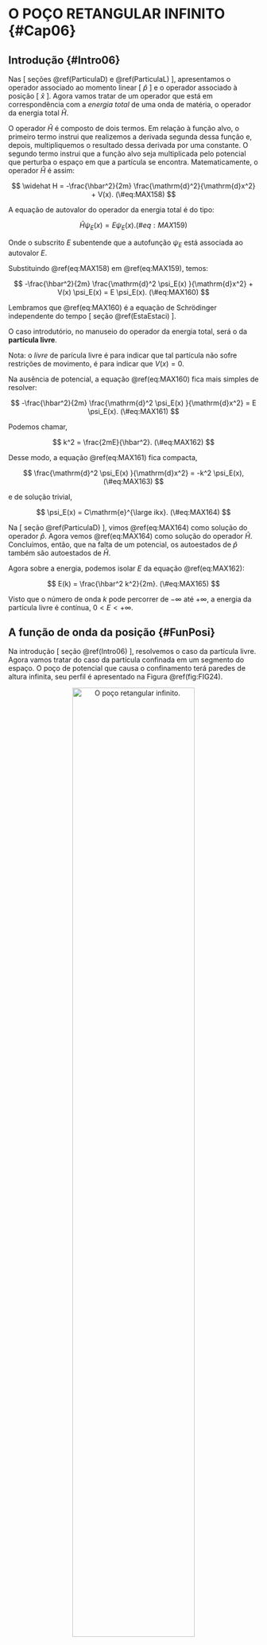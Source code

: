 # O POÇO RETANGULAR INFINITO {#Cap06}




## Introdução  {#Intro06}

Nas [ seções \@ref(ParticulaD) e \@ref(ParticulaL) ],
apresentamos o operador associado ao momento linear [ $\widehat p$ ]
e o operador associado à posição [ $\widehat x$ ].
Agora vamos tratar de um operador que está em correspondência com a _energia total_ de uma onda de matéria,
o operador da energia total $\widehat H$.


O operador $\widehat H$ é composto de dois termos.
Em relação à função alvo,
o primeiro termo instrui que realizemos a derivada segunda dessa função e,
depois, multipliquemos o resultado dessa derivada por uma constante.
O segundo termo instrui que a função alvo seja multiplicada pelo
potencial que perturba o espaço em que a partícula se encontra. 
Matematicamente, o operador $\widehat H$ é assim:

$$
\widehat H = -\frac{\hbar^2}{2m}  \frac{\mathrm{d}^2}{\mathrm{d}x^2} + V(x).
(\#eq:MAX158)
$$

A equação de autovalor do operador da energia total é do tipo:

$$
\widehat H \psi_E(x) = E \psi_E(x).
(\#eq:MAX159)
$$

Onde o subscrito $E$ subentende que a autofunção $\psi_E$ está associada ao autovalor $E$.

Substituindo \@ref(eq:MAX158) em \@ref(eq:MAX159), temos:

$$
-\frac{\hbar^2}{2m} \frac{\mathrm{d}^2 \psi_E(x) }{\mathrm{d}x^2} + V(x) \psi_E(x) = E \psi_E(x).
(\#eq:MAX160)
$$

Lembramos que \@ref(eq:MAX160) é a equação de Schrödinger independente do tempo [ seção \@ref(EstaEstaci) ].


O caso introdutório, no manuseio do operador da energia total,
será o da __partícula livre__.

Nota: o _livre_ de parícula livre é para indicar que tal partícula 
não sofre restrições de movimento, é para indicar que $V(x)=0$.

Na ausência de potencial, a equação \@ref(eq:MAX160) fica mais simples de resolver:

$$
-\frac{\hbar^2}{2m} \frac{\mathrm{d}^2 \psi_E(x) }{\mathrm{d}x^2} = E \psi_E(x).
(\#eq:MAX161)
$$

Podemos chamar,

$$
k^2 = \frac{2mE}{\hbar^2}.
(\#eq:MAX162)
$$

Desse modo, a equação \@ref(eq:MAX161) fica compacta,

$$
\frac{\mathrm{d}^2 \psi_E(x) }{\mathrm{d}x^2} = -k^2 \psi_E(x),
(\#eq:MAX163)
$$

e de solução trivial,

$$
\psi_E(x) = C\mathrm{e}^{\large ikx}.
(\#eq:MAX164)
$$

Na [ seção \@ref(ParticulaD) ], vimos \@ref(eq:MAX164) como solução do operador $\widehat p$.
Agora vemos \@ref(eq:MAX164) como solução do operador $\widehat H$.
Concluímos, então, que na falta de um potencial,
os autoestados de $\widehat p$ também são autoestados de $\widehat H$.

Agora sobre a energia, podemos isolar $E$ da equação \@ref(eq:MAX162):

$$
E(k) = \frac{\hbar^2 k^2}{2m}.
(\#eq:MAX165)
$$

Visto que o número de onda $k$ pode percorrer de $-\infty$ até $+\infty$,
a energia da partícula livre é contínua, $0 < E < +\infty$.



## A função de onda da posição   {#FunPosi}



Na introdução [ seção \@ref(Intro06) ], resolvemos o caso da partícula livre.
Agora vamos tratar do caso da partícula confinada em um segmento do espaço.
O poço de potencial que causa o confinamento terá paredes de altura infinita,
seu perfil é apresentado na Figura \@ref(fig:FIG24). 

<div class="figure" style="text-align: center">
<img src="FONTE/FIGs/FIG24.png" alt="O poço retangular infinito." width="70%" />
<p class="caption">(\#fig:FIG24)O poço retangular infinito.</p>
</div>

Matematicamente, o poço retangular infinito pode ser escrico assim:

$$
\begin{aligned}
V(x) &= 0,      & {\rm se\ \ } & 0 < x < a                                   ,\\
     &= \infty, & {\rm se\ \ } & x \leqslant 0 {\rm \ \ e\ \ } x \geqslant a .
\end{aligned}
(\#eq:MAX166)
$$


Basicamente, ficamos com duas equações de Schrödinger para resolver:
uma dentro do poço [ com $V=0$ ] e outra fora [ com $V=\infty$ ].

Dentro do poço, temos a solução da partícula livre, mas precisamos pensar em 
duas ondas se sobrepondo [ seção \@ref(SentidoPropaga) ]:
uma onda caminhando para a direita, com função $A\mathrm{e}^{\large ikx}$,
e outra onda caminhando no sentido contrário, com função $B\mathrm{e}^{\large -ikx}$.
O motivo de escolhermos essas duas ondas é para levar em conta as reflexões que ocorrem nas paredes do poço.
Assim, as ondas que caminham em sentidos opostos sofrem interferência uma da outra.
Como se vê, o estado dentro do poço é um estado de superposição:

$$
\psi(x) = A\mathrm{e}^{\large ikx} + B\mathrm{e}^{\large -ikx}.
(\#eq:MAX167)
$$

Agora vamos analisar o que acontece fora do poço.

A partícula _não_ pode ser encontrada fora do poço, pois o potencial é infinito. 
Não poder ser encontrada significa $\psi=0$.
Então $\psi=0$ deve ocorrer nas duas interfaces: $\psi(0)=0$ e $\psi(a)=0$.

Substituindo $\psi(0)=0$ na equação \@ref(eq:MAX167), encontramos: 

$$
0 = A + B   \implies   B = -A.
(\#eq:MAX168)
$$

O resultado \@ref(eq:MAX168), levado à equação \@ref(eq:MAX167),
simplifica a solução dentro do poço:

$$
\psi(x) = A \left( \mathrm{e}^{\large ikx} - \mathrm{e}^{\large -ikx} \right) .
(\#eq:MAX169)
$$

Usando a relação matemática 
$\mathrm{e}^{\large \pm ikx} = \mathrm{cos}(kx) \pm \mathrm{sen}(kx)$ 
na equação \@ref(eq:MAX169), ficamos com:

$$
\psi(x) = 2iA \mathrm{sen}(kx).
(\#eq:MAX170)
$$

A solução \@ref(eq:MAX170) deve passar pelo processo de normalização:

$$
\int_{-\infty}^{+\infty} |\psi(x)|^2 \mathrm{d}x=1 \implies 4|A|^2 \int_{0}^{a} |\mathrm{sen}(kx)|^2 \mathrm{d}x=1.
(\#eq:MAX171)
$$

Em tabelas de integral encontramos:

$$
\int_{0}^{a} |\mathrm{sen}(kx)|^2 \mathrm{d}x= \frac{a}{2}._{}
(\#eq:MAX172)
$$

Ao substituir o resultado \@ref(eq:MAX172) em \@ref(eq:MAX171):

$$
|A|^2 = A^{\ast} A = \frac{1}{2a}.
(\#eq:MAX173)
$$

O resultado \@ref(eq:MAX173) não esclarece se $A$ é um número real ou complexo. 
Isso fica para nós escolhermos. É preferível que a solução dentro do poço seja uma função real,
para que isso ocorra, podemos escolhemos que $A$ seja o seguinte número complexo:

$$
A =  \frac{1}{ i \sqrt{2a} }.
(\#eq:MAX174)
$$

Substituindo \@ref(eq:MAX174) em \@ref(eq:MAX170),
a função de onda dentro do poço passa a ser:

$$
\psi(x) = \sqrt{\frac{2}{a}} \mathrm{sen}(kx).
(\#eq:MAX175)
$$


Ainda falta analisar a condição $\psi(a)=0$.
Então, vamos substituir essa condição na equação \@ref(eq:MAX175): 

$$
0 = \sqrt{\frac{2}{a}} \mathrm{sen}(ka).
(\#eq:MAX176)
$$

O que torna a equação \@ref(eq:MAX176) verdadeira é:

$$
ka = n\pi  \implies k_n = \frac{n\pi}{a}, \ \ \ {\rm com}  \ \ n=1,2,3...
(\#eq:MAX177)
$$

Descartamos em \@ref(eq:MAX177) a possibilidade $n=0$ por se tratar de uma onda inexistente.
Ademais, incorporamos o subscrito $n$ na notação. 
Ele é chamado de _número quântico principal_ 
e indica que a grandeza é discreta: acabamos de "descobrir" a _quantização_!


Nota: A seção \@ref(DenMomento) vai aprofundar o entendimento do
papel do número de onda $k_n$ no poço retangular infinito.


Levando o resultado \@ref(eq:MAX177) em \@ref(eq:MAX175),
chegamos à solução final do poço retangular infinito:

$$
\psi_n(x) = \sqrt{\frac{2}{a}} \mathrm{sen} \left( \frac{n\pi}{a} x \right).
(\#eq:MAX178)
$$

Por causa da quantização do número de onda \@ref(eq:MAX177),
os estados \@ref(eq:MAX178) dentro do poço são discretos.

Sobre a energia, 
enquanto a partícula livre possui um espectro de energia contínuo [ seção \@ref(Intro06) ],
também por causa de \@ref(eq:MAX177),
a partícula confinada no poço retangular infinito apresenta um espectro discreto, ou seja,
a energia é quantizada:

$$
E_n = \frac{\hbar^2 k_n^2}{2m}.
(\#eq:MAX179)
$$



${\large \bullet \ }$ Um exemplo numérico.

Nosso objetivo é ver o contorno das funções de onda e determinar as energias de confinamento.
Dentro de um poço infinito de largura $a=100\ \unicode{xC5}$, vamos colocar um eletron.
Sabemos que a massa do elétron é $m = 9,\!1 \times 10^{-31} \, {\rm kg}$.
Também sabemos que $\hbar = 1,\!055 \times 10^{-34} \, {\rm Js}$,
que é o mesmo que $\hbar = 6,\!582 \times 10^{-16} \, {\rm eVs}$.
Colocando esses valores nas relações \@ref(eq:MAX179) e \@ref(eq:MAX177),
calculamos para $n=$ $1$, $2$, $3$ e $4$:

$$
\begin{aligned}
E_1 &=3,\!8  \ {\rm meV}, &  k_1 &=3,\!14  \times 10^{8} \ {\rm m}^{-1} ,\\
E_2 &=15,\!0 \ {\rm meV}, &  k_2 &=6,\!28  \times 10^{8} \ {\rm m}^{-1} ,\\
E_3 &=33,\!9 \ {\rm meV}, &  k_3 &=9,\!43  \times 10^{8} \ {\rm m}^{-1} ,\\
E_4 &=60,\!2 \ {\rm meV}, &  k_4 &=12,\!57 \times 10^{8} \ {\rm m}^{-1} .
\end{aligned}
(\#eq:MAX180)
$$


A Figura \@ref(fig:FIG25)
compara as energias do elétron confinado no poço retangular infinito com as energias do elétron livre.
Enquanto a partícula livre possui um espectro contínuo,
torna-se claro o fenômeno da quantização da energia manifestado pela partícula confinada.

<div class="figure" style="text-align: center">
<img src="FONTE/FIGs/FIG25.png" alt="A quantização da energia." width="80%" />
<p class="caption">(\#fig:FIG25)A quantização da energia.</p>
</div>

Submetendo os mesmos dados em \@ref(eq:MAX178),
a Figura \@ref(fig:FIG25) apresenta o perfil das funções de onda da posição. 

<div class="figure" style="text-align: center">
<img src="FONTE/FIGs/FIG26.png" alt="As funções de onda da posição." width="90%" />
<p class="caption">(\#fig:FIG26)As funções de onda da posição.</p>
</div>

As funções de onda são pares ou ímpares com respeito ao centro do poço,
à medida que o número quântico principal $n$ aumenta.
Também, com o aumento de $n$, cresce o número de zeros da solução.
Uma inspeção visual nos permite dizer que o número de zero é igual a $n-1$.



## A densidade de probabilidade da posição 


Tendo determinado as funções de onda da posição para o poço retangular infinito
[ Figura \@ref(fig:FIG26) ], a densidade de probabilidade da posição se escreve,

$$
|\psi_n(x)|^2 = \frac{2}{a} \mathrm{sen}^2 \left( \frac{n\pi}{a} x \right),
(\#eq:MAX181)
$$

e tem o perfil apresentado na Figura \@ref(fig:FIG27)
[repetindo os mesmos dados da Figura \@ref(fig:FIG26)].


<div class="figure" style="text-align: center">
<img src="FONTE/FIGs/FIG27.png" alt="As densidades de probabilidade da posição." width="90%" />
<p class="caption">(\#fig:FIG27)As densidades de probabilidade da posição.</p>
</div>


A densidade de probabilidade da posição oscila [ seção \@ref(DisPeriodica) ].
A quantidade de máximos da oscilação é igual $n$,
e o período espacial da oscilação é igual a $\delta x=a/n$.
Por exemplo, a densidade de probabilidade $n=1$ apresenta apenas $1$ máximo 
e $\delta x=100\ \unicode{xC5}$
[ devemos lembrar que o poço em questão possui largura $a=100\ \unicode{xC5}$ ].
Ela não é periódica. 
As demais densidades de probabilidade são periódicas. 
Por exemplo, densidade de probabilidade $n=2$ possui $2$ máximos
e $\delta x=50\ \unicode{xC5}$, e assim por diante.
Para $n$ elevado, o período espacial se torna tão pequeno que a densidade de probabilidade 
tende a se comportar como uma constante, na qual as posições são igualmente prováveis.
Dizemos, então, que a partícula deixa de ter caráter quântico e passa a agir 
como uma partícula clássica.
A Figura \@ref(fig:FIG28)
ilustra  a perda do caráter quântico, mostrando a densidade de probabilidade $n=100$,
com $100$ picos e $\delta x=1\ \unicode{xC5}$.

<div class="figure" style="text-align: center">
<img src="FONTE/FIGs/FIG28.png" alt="A perda do caráter quântico para $n=100$." width="80%" />
<p class="caption">(\#fig:FIG28)A perda do caráter quântico para $n=100$.</p>
</div>



## O desvio padrão da posição   {#DesPosi}



As médias ponderadas com a densidade de probabilidade da posição
são calculadas por integrais que cobrem todo espaço [ seção \@ref(DisQuantica) ].
Mas, por causa das funções de onda do poço infinito só existirem dentro do poço,
as integrações se limitam à largura do poço:

$$
\langle x \rangle _n = \int_{0}^{a} x |\psi_n(x)|^2\ \mathrm{d}x = \frac{a}{2},
(\#eq:MAX182)
$$

$$
\langle x^2 \rangle _n
= \int_{0}^{a} x^2 |\psi_n(x)|^2\ \mathrm{d}x
= \frac{a^2}{3} \left( 1 - \frac{3}{2\pi ^2 n^2} \right) .
(\#eq:MAX183)
$$


Com os resultados acima, poderemos determinar o desvio padrão da posição:

$$
\Delta x_n
= \sqrt{ \langle x^2 \rangle_n - \langle x \rangle^2_n }
= a \sqrt{ \frac{1}{12} - \frac{1}{2\pi^2 n^2} } .
(\#eq:MAX184)
$$


Se montarmos uma experiência para _medir a posição_ de uma partícula preparada no autoestado $\psi_n$ de um poço
infinito de largura $a$, firmada na seguinte hipótese: após cada medição, a partícula é colocada novamente em $\psi_n$,
temos motivos estatísticos para afirmar que a posição média dessa partícula será $a/2$
 – pouco importando o estado da partícula, pois a média \@ref(eq:MAX182) independe de $n$.

Sobre o desvio padrão \@ref(eq:MAX184), percebemos que ele aumenta à medida que a partícula é colocada em
autoestados superiores. No limite de $n$ tendendo ao infinito, o desvio padrão tende ao valor limite
igual a $a/\sqrt{12}$.
Considerando o poço retangular infinito de largura $a=100\ \unicode{xC5}$, 
a Figura \@ref(fig:FIG29)
mostra o comportamento de $\Delta x_n$ em função de $n$.

<div class="figure" style="text-align: center">
<img src="FONTE/FIGs/FIG29.png" alt="Desvio padrão em função do número quântico principal." width="80%" />
<p class="caption">(\#fig:FIG29)Desvio padrão em função do número quântico principal.</p>
</div>

Como vemos na Figura \@ref(fig:FIG29),
o desvio padrão parte de $\Delta x_1=18,\!0\ \unicode{xC5}$, 
aumenta para $\Delta x_2=26,\!6\ \unicode{xC5}$ e, ao redor de $n=20$,
se acomoda no patamar $28,\!9\ \unicode{xC5}$.
Observa-se que a posição da partícula fica cada vez mais incerta.
Isso é reflexo do perfil da densidade de probabilidade.  
Vemos na Figura \@ref(fig:FIG27) que a densidade de probabilidade para $n$ alto 
é mais dispersiva que a densidade de probabilidade para $n$ baixo.



## A função de onda do momento   {#FunMomento}


Na [ seção \@ref(ParticulaP) ], 
escrevemos a onda truncada como um pacote de autoestados do operador do momento $\widehat p$
[ seção \@ref(ParticulaD) ].
Agora vamos repetir o procedimento com as funções de onda da posição provenientes do poço retangular infinito
[ seção \@ref(FunPosi) ]:

$$
\psi_n(x)=\frac{1}{\sqrt{2\pi}} \int_{-\infty}^{+\infty} \phi_n(k) \mathrm{e}^{\large ikx} \mathrm{d}k.
(\#eq:MAX185)
$$

O coeficiente da superposição é interpretado como _função de onda do momento_.
É determinado através da transformada de Fourier inversa:

$$
\begin{aligned}
\phi_n(k)
&=\frac{1}{\sqrt{2\pi}} \int_{-\infty}^{+\infty} \mathrm{e}^{\large -ikx} \psi_n(x) \mathrm{d}x \\
&=\frac{1}{\sqrt{2\pi}} \sqrt{\frac{2}{a}} \int_{-\infty}^{+\infty}
\mathrm{e}^{\large -ikx} \mathrm{sen} \left( \frac{n\pi}{a} x \right) \mathrm{d}x .
\end{aligned}
(\#eq:MAX186)
$$

A dica para resolver a integral \@ref(eq:MAX186) é fazer a seguinte substituição:
 
$$
\mathrm{sen} \left( \frac{n\pi}{a} x \right) =
\frac{\mathrm{e}^{\large i \frac{n\pi}{a}x} -\mathrm{e}^{\large -i\frac{n\pi}{a}x} }{2i} .
(\#eq:MAX187)
$$


Exige um pouco de trabalho até chegarmos à expressão final da função de onda do momento:


$$
\begin{aligned}
\phi_n(k) 
&= \frac{1}{i} \sqrt{\frac{a}{4\pi}}
\mathrm{e}^{\large -i \left( \frac{n\pi}{2} - \frac{ka}{2} \right) }
\times
\\
&\times
\left(
\frac{ \mathrm{sen} \left( \frac{n\pi}{2} - \frac{ka}{2} \right) }{\frac{n\pi}{2} - \frac{ka}{2}}
+(-1)^{n+1}
\frac{ \mathrm{sen} \left( \frac{n\pi}{2} + \frac{ka}{2} \right) }{\frac{n\pi}{2} + \frac{ka}{2}}
\right).
\end{aligned}
(\#eq:MAX188)
$$


Lembrando que $k_n = \frac{n\pi}{a}$, eis nossa "equaçãozinha" alternativa:

$$
\begin{aligned}
\phi_n(k) 
&= \frac{1}{i} \sqrt{\frac{a}{4\pi}}
\mathrm{e}^{\large -i \left[ \frac{a}{2}(k_n - k) \right] }
\times
\\
&\times
\left( 
\frac{ \mathrm{sen} \left[ \frac{a}{2}(k_n - k) \right] }{\frac{a}{2}(k_n - k)}
+(-1)^{n+1}
\frac{ \mathrm{sen} \left[ \frac{a}{2}(k_n + k) \right] }{\frac{a}{2}(k_n + k)}
\right).
\end{aligned}
(\#eq:MAX188B)
$$




## A densidade de probabilidade do momento   {#DenMomento}



Na [ seção \@ref(FunMomento) ], deduzimos a função de onda do momento.
Agora podemos escrever a densidade de probabilidade do momento:


$$
\begin{aligned}
|\phi_n(k)|^2 
&= \frac{a}{4\pi}
\times
\\
&\times
\left( 
\frac{ \mathrm{sen} \left( \frac{n\pi}{2} - \frac{ka}{2} \right) }{\frac{n\pi}{2} - \frac{ka}{2}}
+(-1)^{n+1}
\frac{ \mathrm{sen} \left( \frac{n\pi}{2} + \frac{ka}{2} \right) }{\frac{n\pi}{2} + \frac{ka}{2}}
\right)^2.
\end{aligned}
(\#eq:MAX189)
$$


Ou, na forma que exprime $k_n$:


$$
\begin{aligned}
|\phi_n(k)|^2 
&= \frac{a}{4\pi}
\times
\\
&\times
\left( 
\frac{ \mathrm{sen} \left[ \frac{a}{2}(k_n - k) \right] }{\frac{a}{2}(k_n - k)}
+(-1)^{n+1}
\frac{ \mathrm{sen} \left[ \frac{a}{2}(k_n + k) \right] }{\frac{a}{2}(k_n + k)}
\right)^2.
\end{aligned}
(\#eq:MAX189B)
$$


Alimentando \@ref(eq:MAX189) ou \@ref(eq:MAX189B) com os mesmos dados da [ seção \@ref(FunPosi) ],
podemos graficar a densidade de probabilidade do momento e discutir seu comportamento.
Por exemplo, para o elétron no estado $\psi_1$
do poço retangular infinito de largura $a=100\ \unicode{xC5}$,
a curva de $|\phi_1|^2$ é vista na 
Figura \@ref(fig:FIG30)

<div class="figure" style="text-align: center">
<img src="FONTE/FIGs/FIG30.png" alt="Densidade de probabilidade do momento para $n=1$." width="80%" />
<p class="caption">(\#fig:FIG30)Densidade de probabilidade do momento para $n=1$.</p>
</div>

Observamos que há apenas um pico, em torno de $k=0$.
Observamos também que há uma gama de momentos distribuídos ao longo do eixo $k$.
Isso nos faz pensar que o elétron ocupando o estado $\psi_1$ do poço infinito,
não está em um estado de momento único, mas numa superposição de estados de momentos variados.
Em uma medição do momento do elétron,
os valores ao redor do pico são os mais prováveis de ocorrer,
já os afastados, também poderão ocorrer, mas tendem a não acontecer.
Tratando de um segmento de momentos,
a área que começa em $k=g_1$ e termina em $k=g_2$,
fornece a probabilidade de um resultado estar entre $g_1$ e $g_2$:

$$
{\rm Pr}( g_1 < k < g_2 ) = \int_{g_1}^{g_2} |\phi_1(k)|^2 \mathrm{d}k.
(\#eq:MAX190)
$$


O $k_1$, de valor $\pi/a = 3,\!14 \times 10^{8}\ {\rm m^{-1}}$,
é o número de onda $-{\rm \ geométrico \ }-$
que desenha a função de onda da posição $\psi_1$ pelo espaço da posição.
Ele entra na expressão da função de onda do momento $\phi_1$,
contribuindo para o desenho do pico de eventos mais prováveis e da deriva de eventos menos próváveis.
O $k_1$ ${\rm não}$ é o momento exclusivo do elétron.
Seria ${\rm errado}$ multiplicar o seu valor por $\hbar$
e dizer "o momento exclusivo do elétron é $\hbar k_1$".
O momento $\hbar k$ do elétron tem natureza probabilística, e não geométrica,
por exemplo, tem probabilidade \@ref(eq:MAX190) de ocorrer entre os valores $g_1$ e $g_2$.


E se o elétron subir de estado, indo para  $\psi_2$?
A Figura \@ref(fig:FIG31) mostra a curva de $|\phi_2|^2$. 

<div class="figure" style="text-align: center">
<img src="FONTE/FIGs/FIG31.png" alt="Densidade de probabilidade do momento para $n=2$." width="80%" />
<p class="caption">(\#fig:FIG31)Densidade de probabilidade do momento para $n=2$.</p>
</div>

Agora a densidade de probabilidada do momento apresenta dois picos.
Em uma medição do momento do elétron,
os valores ao redor dos picos 1 e 2 são os mais prováveis de ocorrer.
Notem que eles se afastaram de $k=0$.
É útil comparar as Figuras \@ref(fig:FIG30) e \@ref(fig:FIG31).
Para facilitar a visão, juntamos as duas na Figura \@ref(fig:FIG32).

<div class="figure" style="text-align: center">
<img src="FONTE/FIGs/FIG32.png" alt="Densidades de probabilidade do momento para $n=1$ e $n=2$." width="80%" />
<p class="caption">(\#fig:FIG32)Densidades de probabilidade do momento para $n=1$ e $n=2$.</p>
</div>


O elétron em $\psi_1$ concentra os momentos ao redor de $k=0$,
manifesta valores baixos.
Já em $\psi_2$, manifesta valores mais altos, ao redor de $k=\pm 5 \times 10^{8}\ {\rm m^{-1}}$.
Isso é decorrente da energia do elétron nos dois casos.
Enquanto que em $n=1$, ele está com $E_1=3,\!8 \ {\rm meV}$,
em $n=2$, sua energia é mais alta, $E_2=15,\!0 \ {\rm meV}$.
Usando da linguagem coloquial:
"Um elétron energético possui momento alto."
E quanto maior a energia do elétron, maior será os valores de momento que ele pode manifestar.
Isso é claro observando as curvas de $|\phi_3|^2$ e $|\phi_4|^2$, 
Figura \@ref(fig:FIG33).
Nos dois casos, os picos estão _acima_ de $k=\pm 5 \times 10^{8}\ {\rm m^{-1}}$.


<div class="figure" style="text-align: center">
<img src="FONTE/FIGs/FIG33.png" alt="Densidades de probabilidade do momento para $n=3$ e $n=4$." width="80%" />
<p class="caption">(\#fig:FIG33)Densidades de probabilidade do momento para $n=3$ e $n=4$.</p>
</div>

A novidade que aparece na Figura \@ref(fig:FIG33),
são os momentos menos prováveis _entre_ os valores $k=\pm 5 \times 10^{8}\ {\rm m^{-1}}$.


Mais sobre o papel do número de onda.

O $k_n$ "posiciona" o pico da curva de $|\phi_n|^2$. 
O pico não sai exatamente no mesmo valor do $k_n$,
mas fica próximo, conforme se vê na Figura \@ref(fig:FIG33R),
casos $n=1$ até $n=4$.
É consequência da mistura!
A equação \@ref(eq:MAX189B) é formada por dois termos.
Cada termo individual tem pico em $k_n$, por causa dos denominadores $(k_n - k)$ e $(k_n + k)$.
Vemos a cointribuição do primeiro termo de \@ref(eq:MAX189B)
através da Figura \@ref(fig:FIG33RR).
Veja agora como os picos se posicionam exatamente nos valores de $k_n$.


<div class="figure" style="text-align: center">
<img src="FONTE/FIGs/FIG33_com_R_.png" alt="A localização do $k_n$, em relação aos picos de $|\phi_n|^2$, para os casos $n=1$ até $n=4$." width="60%" />
<p class="caption">(\#fig:FIG33R)A localização do $k_n$, em relação aos picos de $|\phi_n|^2$, para os casos $n=1$ até $n=4$.</p>
</div>

<div class="figure" style="text-align: center">
<img src="FONTE/FIGs/FIG33_com_R_UM_LADO.png" alt="Apenas a contrubuição do primeiro termo da equação \@ref(eq:MAX189B)." width="60%" />
<p class="caption">(\#fig:FIG33RR)Apenas a contrubuição do primeiro termo da equação \@ref(eq:MAX189B).</p>
</div>



## O desvio padrão do momento   {#DesMomento}




Na [ seção \@ref(DisQuantica) ], vimos como determinar o resultado médio
de uma experiência montada para medir a posição de uma partícula.
Aqui vamos escrever a mesma equação, mas numa forma que ressalte o operador quântico:

$$
\langle x \rangle = \int_{-\infty}^{+\infty} \psi^{\ast}(x) \widehat x \psi(x) \mathrm{d}x._{}
(\#eq:MAX191)
$$


A formulação \@ref(eq:MAX191) também se aplica a outros casos.
Por isso, resultado médio e o resultado médio, ao quadrado, do momento, assim se equacionam:

$$
\langle k \rangle = \int_{-\infty}^{+\infty} \psi^{\ast}(x) \widehat k \psi(x) \mathrm{d}x,_{}
(\#eq:MAX192)
$$

$$
\langle k^2 \rangle = \int_{-\infty}^{+\infty} \psi^{\ast}(x) \widehat k ^2 \psi(x) \mathrm{d}x._{}
(\#eq:MAX193)
$$

Lembrando que [ seção \@ref(EqAuto) ]:

$$
\widehat k = -i\frac{\mathrm{d}}{\mathrm{d}x}.
(\#eq:MAX194)
$$

Escrevemos  $\widehat k ^2 = \widehat k \widehat k$:

$$
\widehat k = -\frac{\mathrm{d^2}}{\mathrm{d}x^2}.
(\#eq:MAX195)
$$


Substituindo as funções de onda da posição referentes ao poço retangular infinito
[ seção \@ref(FunPosi) ]
nas equações \@ref(eq:MAX192) e \@ref(eq:MAX193),
e resolvendo as integrais resultantes, encontramos:

$$
\langle k \rangle _n= 0,_{}
(\#eq:MAX196)
$$

$$
\langle k^2 \rangle _n = \left( \frac{n\pi}{a} \right) ^2._{}
(\#eq:MAX197)
$$


Com os resultados acima, determinamos o desvio padrão do momento:

$$
\Delta k_n = \sqrt{ \langle k^2 \rangle_n - \langle k \rangle^2_n } 
           = \frac{n\pi}{a}.
(\#eq:MAX198)
$$


Como podemos interpretar esses resultados?

Interpretação 1: Se montarmos uma experiência para medir o momento de uma partícula preparada 
em um estado de um poço retangular infinito, firmada na seguinte hipótese:
após cada medição, a partícula é colocada novamente no mesmo estado,
segundo \@ref(eq:MAX196),
há motivos estatísticos para afirmar que o momento médio dessa partícula será zero.

Interpretação 2: Se uma partícula, preparada em um estado de um poço retangular infinito,
subir de estado, a medição de seu momento ficará mais incerta,
pois o desvio padrão do momento \@ref(eq:MAX198) é diretamente proporcional 
ao número quantico principal $n$.




## O princípio da incerteza




Tendo em mãos as expressões das incertezas da posição [ seção \@ref(DesPosi) ]
e do momento [ seção \@ref(DesMomento) ],
podemos ver como fica o produto delas:

$$
\Delta x_n \Delta k_n = \sqrt{ \frac{n^2 \pi^2}{12} -\frac{1}{2} }.
(\#eq:MAX199)
$$

Por causa de $\Delta x_n$ ser diretamente proporcional à largura do poço [ $a$ ],
e $\Delta k_n$ ser inversamente proporcional à largura $a$,
produto \@ref(eq:MAX199) não depende da largura do poço.
Ademais, esse produto aumenta com o aumento do número quântico $n$. 

O _menor_ valor possível para o produto \@ref(eq:MAX199) acontece para o estado $n=1$:

$$
\Delta x_1 \Delta k_1 = 0,\!57.
(\#eq:MAX200)
$$

Na [ seção \@ref(Intro02) ], introduzimos o princípio da incerteza de Heisenberg.
Aqui vamos escrever a mesma relação, porém sem a constante $\hbar$:

$$
\Delta x \Delta k  \geqslant  0,\!50.
(\#eq:MAX201)
$$

Comparando \@ref(eq:MAX200) e \@ref(eq:MAX201), 
concluímos que o poço retangular infinito confirma a relação de Heisenberg.




## O princípio da incerteza, informal



As funções de onda da posição, $\psi_n$, do poço retangular infinito, 
formam um base _discreta_ [ seção \@ref(FunPosi) ].
Um novo estado pode ser construído por meio dessa base,
através de uma combinação linear.
Em certo tempo $t$, esse novo estado pode ser assim escrito:

$$
\Psi (x,t) = \sum_{n=1}^{\infty} c_n \psi_n(x) \mathrm{e}^{\large \frac{-iE_n}{\hbar} t}.
(\#eq:MAX202)
$$

${\large \bullet \ }$ Vamos trabalhar \@ref(eq:MAX202) com $t=0$ para simplificar a notação:

$$
\Psi (x,t) = \sum_{n=1}^{\infty} c_n \psi_n(x).
(\#eq:MAX203)
$$

E para simplificar ainda mais,
vamos limitar a discussão para o caso da superposição ser composta de apenas dois autoestados:

$$
\Psi (x,t) = c_1 \psi_1 + c_2 \psi_2.
(\#eq:MAX204)
$$

Em uma experiência montada para fazer a medição da energia de uma partícula
preparada na superposição \@ref(eq:MAX204),
o resultado médio da energia pode ser determinado por:

$$
\langle E \rangle = \int_{-\infty}^{+\infty} \Psi^{\ast} \widehat H \Psi \mathrm{d}x._{}
(\#eq:MAX205)
$$


Substituindo \@ref(eq:MAX204) em \@ref(eq:MAX205):

$$
\langle E \rangle = \int_{-\infty}^{+\infty}
( c_1^{\ast} \psi_1^{\ast} + c_2^{\ast} \psi_2^{\ast} )
\widehat H 
( c_1 \psi_1 + c_2 \psi_2 ) \mathrm{d}x .
(\#eq:MAX206)
$$

Aqui está a equação de autovalor do operador da energia total:

$$
\widehat H \psi_n = E_n \psi_n.
(\#eq:MAX207)
$$


Aplicando \@ref(eq:MAX207) no lado direito de \@ref(eq:MAX206), ficamos com:

$$
\langle E \rangle = \int_{-\infty}^{+\infty}
( c_1^{\ast} \psi_1^{\ast} + c_2^{\ast} \psi_2^{\ast} )
( c_1 E_1 \psi_1 + c_2 E_2 \psi_2 )  \mathrm{d}x .
(\#eq:MAX208)
$$


Fazendo as multiplicações dos termos entre os parênteses, 
e lembrando que as funções de onda da posição
do poço retangular infinito são ortogonais, o resultado final é:

$$
\langle E \rangle = |c_1|^2 E_1 + |c_2|^2 E_2.
(\#eq:MAX209)
$$

Temos em \@ref(eq:MAX209), uma equação de média poderada pelos coeficientes $|c_1|^2$ e $|c_2|^2$.
O valor de $|c_1|^2$, é a probabilidade de se registrar a energia $E_1$. 
Analogamente,
o valor de $|c_2|^2$, é a probabilidade de se registrar a energia $E_2$. 
E, decorrente da normalização dos eventos:

$$
|c_1|^2 + |c_2|^2 = 1.
(\#eq:MAX210)
$$


Repetindo o procedimento que levou à equação \@ref(eq:MAX209),
determinamos o resultado médio, ao quadrado, da energia:

$$
\langle E^2 \rangle = |c_1|^2 E_1^2 + |c_2|^2 E_2^2.
(\#eq:MAX211)
$$


Com os resultados acima, encontramos o desvio padrão da energia:

$$
\Delta E
= \sqrt{ \langle E^2 \rangle - \langle E \rangle^2 }
= \sqrt{ |c_1|^2 |c_2|^2 (E_2 - E_1)^2 } .
(\#eq:MAX212)
$$


No caso dos coeficientes serem reais, temos:

$$
\Delta E = c_1 c_2 (E_2 - E_1).
(\#eq:MAX213)
$$

O resultado \@ref(eq:MAX213) mostra que a incerteza na energia é proporcional à energia
que separa os estados $n=1$ e $n=2$.



${\large \bullet \ }$ Chegou a hora de colocar números nas equações.

Considere um elétron confinado em um poço retangular infinito de largura $a=100\ \unicode{xC5}$.
Obs.: Na [ seção \@ref(FunPosi) ], estão impressos os valores de $E_1$ e $E_2$.
Considere também o elétron está na superposição \@ref(eq:MAX204) com $c_1 = c_2 = \sqrt{0,\!50}$:

$$
\Psi (x,t) = \sqrt{0,\!50} \psi_1 + \sqrt{0,\!50} \psi_2.
(\#eq:MAX214)
$$

Utilizando \@ref(eq:MAX209) e \@ref(eq:MAX213), calculamos:

\begin{align}
\langle E \rangle &= 9,\!4\ {\rm meV},   (\#eq:MAX215) \\
\Delta E          &= 5,\!6\ {\rm meV}.   (\#eq:MAX216)
\end{align}

A superposição \@ref(eq:MAX214) gera uma distribuição de probabilidade discreta,
com apenas dois resultados possíveis, $E_1$ e $E_2$,
os quais possuem a mesma probabilidade de ocorrer, $c_1^2 = c_2^2 = 0,\!50$.
Ademais, a média  \@ref(eq:MAX215) não coincide com os possíveis resultados da medição.
Tudo pode ser visualizado no histograma da Figura \@ref(fig:FIG34).

<div class="figure" style="text-align: center">
<img src="FONTE/FIGs/FIG34.png" alt="Distribuição de probabilidade gerada pela superposição \@ref(eq:MAX214)." width="80%" />
<p class="caption">(\#fig:FIG34)Distribuição de probabilidade gerada pela superposição \@ref(eq:MAX214).</p>
</div>



${\large \bullet \ }$ Agora voltaremos com o tempo.

O equivalente da situação \@ref(eq:MAX204) em $t$, é:

$$
\Psi (x,t)=c_1\psi_1\mathrm{e}^{\large \frac{-iE_1}{\hbar} t} + c_2\psi_2\mathrm{e}^{\large\frac{-iE_2}{\hbar} t}.
(\#eq:MAX217)
$$

O estado \@ref(eq:MAX217) gera a densidade de probabilidade [ $\psi_n$ é real ]:

$$
\begin{aligned}
|\Psi (x,t)|^2 
&= \left( c_1^{\ast} \psi_1 \mathrm{e}^{\large\frac{+iE_1}{\hbar} t} +
c_2^{\ast} \psi_2 \mathrm{e}^{\large\frac{+iE_2}{\hbar} t} \right)
\times
\\
&\times
\left( c_1 \psi_1 \mathrm{e}^{\large\frac{-iE_1}{\hbar} t} +
c_2 \psi_2 \mathrm{e}^{\large\frac{-iE_2}{\hbar} t} \right)    \\
&= |c_1|^2 \psi_1^2 + |c_2|^2 \psi_2^2 
+
\\
&+
c_2^{\ast}c_1\psi_2\psi_1 \mathrm{e}^{\large\frac{+iE_2}{\hbar} t} \mathrm{e}^{\large\frac{-iE_1}{\hbar} t} 
+
\\
&+
c_1^{\ast}c_2\psi_1\psi_2 \mathrm{e}^{\large\frac{+iE_1}{\hbar} t} \mathrm{e}^{\large\frac{-iE_2}{\hbar} t} .
\end{aligned}
(\#eq:MAX218)
$$


No caso de $c_1$ e $c_2$ reais, a equação \@ref(eq:MAX218) se torna:

$$
\begin{aligned}
|\Psi (x,t)|^2 
&= |c_1|^2 \psi_1^2 + |c_2|^2 \psi_2^2 
+ 
\\
&+
c_1 c_2 \psi_1 \psi_2 
\left( 
\mathrm{e}^{\large\frac{+i(E_2-E_1)}{\hbar}t} + \mathrm{e}^{\large\frac{-i(E_2-E_1)}{\hbar}t}
\right).
\end{aligned}
(\#eq:MAX219)
$$


Por fim, identificamos o termo entre os parênteses como uma função cosseno:

$$
\begin{aligned}
|\Psi (x,t)|^2 
&= |c_1|^2 \psi_1^2 + |c_2|^2 \psi_2^2 
+
\\
&+ 
2 c_1 c_2 \psi_1 \psi_2 \mathrm{cos} \left( \frac{E_2-E_1}{\hbar}t \right).
\end{aligned}
(\#eq:MAX220)
$$


Chamando $\delta E = E_2 - E_1$, concluímos que
a densidade de probabilidade oscila com a frequência angular temporal:

$$
\omega = \frac{\delta E}{\hbar}.
(\#eq:MAX221)
$$

Dizer que a densidade de probabilidade oscila com a frequência \@ref(eq:MAX221),
é o mesmo que dizer que a densidade de probabilidade oscila com o período temporal:

$$
\frac{2\pi}{\delta T} = \frac{\delta E}{\hbar}.
(\#eq:MAX222)
$$

E, a partir da equação \@ref(eq:MAX222), escrevemos:

$$
\delta E \, \delta T = 2\pi\, \hbar.
(\#eq:MAX223)
$$



${   }$

${\large \bullet \ }$ Finalmente chegamos ao título da seção!

A equação \@ref(eq:MAX223) é uma versão __informal__ do principio da incerteza.
Ela correlaciona a energia com o tempo. 
Em mecânica quântica, o tempo é um _parâmetro_ usado para reger a evolução de variáveis dinâmicas (energia,
posição e momento). O tempo não é uma variável dinâmica. Por isso, a relação que envolve tempo e energia não é
considerada verdadeiramente um princípio de incerteza, pois correlaciona um parâmetro (o tempo) com uma
variável dinâmica (a energia).

A resultado \@ref(eq:MAX223) basicamente nos diz que se 
o espaçamento energético $\delta E$ é grande, 
o período de oscilação $\delta T$ é pequeno, e vice-versa.
Para chegar nele, partimos de \@ref(eq:MAX217), 
uma superposição de 2 autoestados.
Ser $\delta T$ pequeno, significa que a partícula muda muitas vezes de autoestado,
oscila muitas vezes entre $\psi_1$ e $\psi_2$, 
e permanece pouco tempo em cada um desses autoestados.
Em outras palavras, em uma superposição, se $\delta E$ é grande,
o tempo de vida de cada autoestado é pequeno.
Por outro lado, se  $\delta E$ é pequeno,  $\delta T$ é grande, 
e a partícula muda poucas vezes de autoestado a cada segundo. 
Nesse caso, o tempo de vida do autoestado é grande. 
No limite, quando $\delta E \to 0$, ocorre $\delta T \to \infty$,
e a partícula não muda mais de autoestado. Ela é levada a uma situação de energia única: $E_2 \to E_1$.
Tirada da superposição, a partícula permanece apenas em um dos autoestado, o $\psi_1$.
Ali, pode ficar para sempre, pois o tempo de vida do autoestado numa situação em que 
não há superposição é infinito.

Como dissemos, \@ref(eq:MAX223) é uma versão do principio da incerteza,
aplicada especificamente ao poço retangular infinito.
Vendo de uma maneira mais ampla, ela pode ser ajustada para 
ter aspectos que reproduzam mais de perto a relação de Heisenberg [ seção \@ref(Intro02) ]:

$$
\Delta E\, {\large \tau} \geqslant \frac{\hbar}{2}.
(\#eq:MAX224)
$$

Na correlação da energia-tempo \@ref(eq:MAX224),
$\Delta E$ é a própria incerteza na energia, 
todavia ${\large \tau}$ não é a incerteza no tempo.
${\large \tau}$ pode ser interpretado como _tempo de vida de autoestado_.
Podemos relacionar ${\large \tau}$ com $\delta T$,
lembrando que $\delta T$ é o período temporal para ocorrer _uma oscilação_ entre dois autoestados,
sendo assim, a partícula deve permanecee em cada autoestado pelo tempo: 

$$
{\large \tau} = \frac{\delta T}{2}.
(\#eq:MAX225)
$$

Levando \@ref(eq:MAX225) ao resultado \@ref(eq:MAX223) do poço infinito, encontramos:

$$
\Delta E\, {\large \tau} = \pi\, \hbar \ \ \ \left( > \frac{\hbar}{2} \right).
(\#eq:MAX226)
$$

Como se vê, o poço retangular infinito, por meio do desfecho \@ref(eq:MAX226),
satisfaz rigorosamente \@ref(eq:MAX224), 
o princípio da incerteza da energia-tempo.




